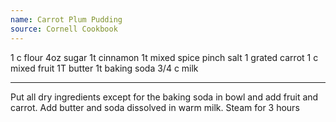 ```yaml
---
name: Carrot Plum Pudding
source: Cornell Cookbook
---
```


1 c flour
4oz sugar
1t cinnamon
1t mixed spice
pinch salt
1 grated carrot
1 c mixed fruit
1T butter
1t baking soda
3/4 c milk

---

Put all dry ingredients except for the baking soda in bowl and add fruit and carrot.  Add butter and soda dissolved in warm milk.  Steam for 3 hours

